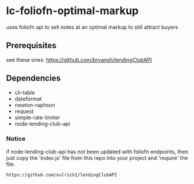 # lc-foliofn-optimal-markup

uses foliofn api to sell notes at an optimal markup to still attract buyers

## Prerequisites

see these ones: https://github.com/bryansh/lendingClubAPI

## Dependencies

* cli-table
* dateformat
* newton-raphson
* request
* simple-rate-limiter
* node-lending-club-api

### Notice
if node-lending-club-api has not been updated
   with foliofn endpoints, then just copy the 
   'index.js' file from this repo into your 
   project and 'require' the file.

````
https://github.com/oulrich1/lendingClubAPI
````
